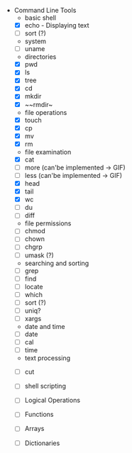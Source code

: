 - Command Line Tools
  - basic shell
   - [x] echo - Displaying text
   - [ ] sort (?)
  - system
   - [ ] uname
  - directories
   - [x] pwd
   - [x] ls
   - [x] tree
   - [x] cd
   - [x] mkdir
   - [x] ~~rmdir~
  - file operations
   - [x] touch
   - [x] cp
   - [x] mv
   - [x] rm
  - file examination
   - [x] cat
   - [ ] more (can'be implemented -> GIF)
   - [ ] less (can'be implemented -> GIF)
   - [x] head
   - [x] tail
   - [x] wc
   - [ ] du
   - [ ] diff
  - file permissions
   - [ ] chmod
   - [ ] chown
   - [ ] chgrp
   - [ ] umask (?)
  - searching and sorting
   - [ ] grep
   - [ ] find
   - [ ] locate
   - [ ] which
   - [ ] sort (?)
   - [ ] uniq?
   - [ ] xargs 
  - date and time
   - [ ] date
   - [ ] cal
   - [ ] time  
   
  - text processing
   - [ ] cut   
        
  - [ ] shell scripting
   - [ ] Logical Operations 
   - [ ] Functions
   - [ ] Arrays
   - [ ] Dictionaries